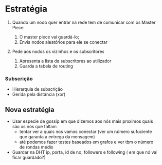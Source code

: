 # Estratégia

1. Quando um nodo quer entrar na rede tem de comunicar com os Master Piece
    1. O master piece vai guardá-lo;
    2. Envia nodos aleatórios para ele se conectar

2. Pede aos nodos os vizinhos e os subscritores
    1. Apresenta a lista de subscritores ao utilizador
    2. Guarda a tabela de routing

### Subscrição

- Hierarquia de subscrição 
- Gerida pela distância (xor)

## Nova estratégia

- Usar especie de gossip em que dizemos aos nós mais proximos quais são os nós que faltam
    - tentar ver a quais nos vamos conectar (ver um número sufuciente que garanta a entrega da mensagem)
    - até podemos fazer testes baseados em grafos e ver tbm o número de rondas médio
- Guardar na DHT ip, porta, id de no, followers e following ( em que nó vai ficar guardado?)
